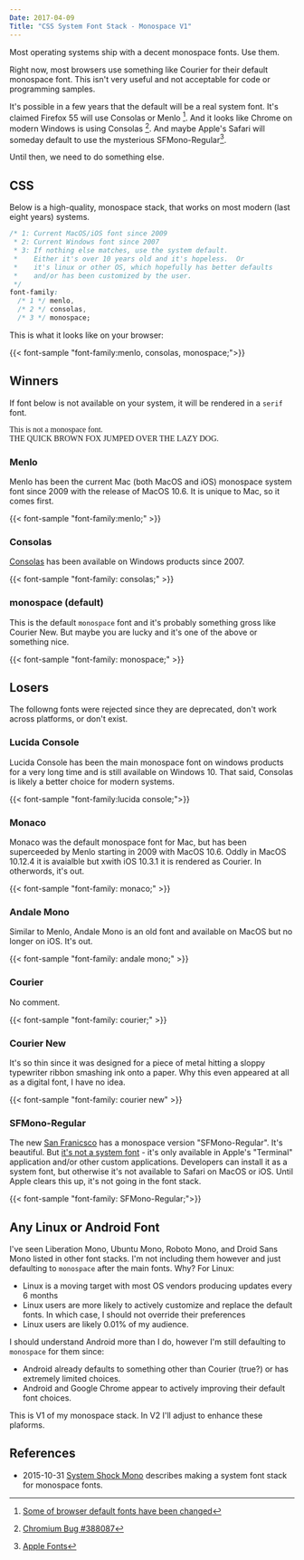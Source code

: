 ```yaml
---
Date: 2017-04-09
Title: "CSS System Font Stack - Monospace V1"
---
```


Most operating systems ship with a decent monospace fonts.
Use them.

Right now, most browsers use something like Courier for their default
monospace font.  This isn't very useful and not acceptable for code or
programming samples.

It's possible in a few years that the default will be a real system
font. It's claimed Firefox 55 will use Consolas or
Menlo [^foo]. And it looks like Chrome on modern Windows is using
Consolas [^2]. And maybe Apple's Safari will someday default to use the mysterious SFMono-Regular[^3].

Until then, we need to do something else. 

## CSS

Below is a high-quality, monospace stack, that works on most modern (last eight years) systems.

```css
/* 1: Current MacOS/iOS font since 2009
 * 2: Current Windows font since 2007
 * 3: If nothing else matches, use the system default.
 *    Either it's over 10 years old and it's hopeless.  Or
 *    it's linux or other OS, which hopefully has better defaults
 *    and/or has been customized by the user.
 */
font-family:
  /* 1 */ menlo,
  /* 2 */ consolas, 
  /* 3 */ monospace;
```

This is what it looks like on your browser:

{{< font-sample "font-family:menlo, consolas, monospace;">}}

## Winners

If font below is not available on your system, it will be rendered in a
`serif` font.

<p class="sample" style="font-family: serif;">
This is not a monospace font.<br>
THE QUICK BROWN FOX JUMPED OVER THE LAZY DOG.
</p>

### Menlo

Menlo has been the current Mac (both MacOS and iOS) monospace system font
since 2009 with the release of MacOS 10.6.  It is unique to Mac, so it comes
first.

{{< font-sample "font-family:menlo;" >}}

### Consolas

[Consolas](https://www.microsoft.com/typography/fonts/font.aspx?FMID=1924) has been available on Windows products since 2007. 

{{< font-sample "font-family: consolas;" >}}

### monospace (default)

This is the default `monospace` font and it's probably something gross like Courier New. But maybe you are lucky and it's one of the above or something nice.

{{< font-sample "font-family: monospace;" >}}

## Losers

The followng fonts were rejected since they are deprecated, don't work across platforms, or don't exist.

###  Lucida Console

Lucida Console has been the main monospace font on windows products for a very
long time and is still available on Windows 10. That said, Consolas is likely
a better choice for modern systems.

{{< font-sample "font-family:lucida console;">}}

### Monaco

Monaco was the default monospace font for Mac, but has been superceeded by
Menlo starting in 2009 with MacOS 10.6.  Oddly in MacOS 10.12.4 it is
avaialble but xwith iOS 10.3.1 it is rendered as Courier.  In otherwords, it's
out.

{{< font-sample "font-family: monaco;" >}}

### Andale Mono

Similar to Menlo, Andale Mono is an old font and available on MacOS but no longer on iOS.  It's out.

{{< font-sample "font-family: andale mono;" >}}

### Courier

No comment.

{{< font-sample "font-family: courier;" >}}

### Courier New 

It's so thin since it was designed for a piece of metal hitting a sloppy typewriter ribbon smashing ink onto a paper.  Why this even appeared at all as a digital font, I have no idea.

{{< font-sample "font-family: courier new" >}}

### SFMono-Regular

The new [San Franicsco](https://developer.apple.com/fonts/) has a monospace
version "SFMono-Regular".  It's beautiful.  But [it's not a system
font](https://forums.developer.apple.com/thread/49001) - it's
only available in Apple's "Terminal" application and/or other custom
applications.   Developers can install it as a system font, but otherwise it's
not available to Safari on MacOS or iOS.  Until Apple clears this up, it's not
going in the font stack.

{{< font-sample "font-family: SFMono-Regular;">}}

## Any Linux or Android Font

I've seen Liberation Mono, Ubuntu Mono, Roboto Mono, and Droid Sans Mono listed in other font stacks.  I'm not including them however and just defaulting to `monospace` after the main fonts.  Why?  For Linux:

* Linux is a moving target with most OS vendors producing updates every 6
  months
* Linux users are more likely to actively customize and replace the default
  fonts.  In which case, I should not override their preferences
* Linux users are likely 0.01% of my audience.

I should understand Android more than I do, however I'm still defaulting to
`monospace` for them since:

* Android already defaults to something other than Courier (true?) or has
  extremely limited choices.
* Android and Google Chrome appear to actively improving their default font choices.

This is V1 of my monospace stack. In V2 I'll adjust to enhance these
plaforms.

## References

* 2015-10-31 [System Shock Mono](http://z12t.com/system-shock-mono/) describes making a system font stack for monospace fonts.

[^foo]: [Some of browser default fonts have been changed](https://www.fxsitecompat.com/en-CA/docs/2017/some-of-browser-default-fonts-have-been-changed/)
[^2]: [Chromium Bug #388087](https://bugs.chromium.org/p/chromium/issues/detail?id=388087)
[^3]: [Apple Fonts](https://developer.apple.com/fonts/)
